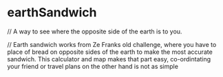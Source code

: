 # earthSandwich

// A way to see where the opposite side of the earth is to you.

// Earth sandwich works from Ze Franks old challenge, where you have to place of bread on opposite sides of the earth to make the most accurate sandwich. This calculator and map makes that part easy, co-ordintating your friend or travel plans on the other hand is not as simple
